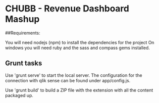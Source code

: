 # CHUBB - Revenue Dashboard Mashup

##Requirements:

You will need nodejs (npm) to install the dependencies for the project
On windows you will need ruby and the sass and compass gems installed.

## Grunt tasks

Use 'grunt serve' to start the local server. The configuration for the connection with qlik sense can be found under app/config.js.

Use 'grunt build' to build a ZIP file with the extension with all the content packaged up.
 
